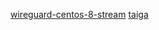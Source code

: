 [wireguard-centos-8-stream](https://github.com/lknite/lknite-helm-charts/tree/main/charts/wireguard-centos-8-stream)
[taiga](https://github.com/lknite/lknite-helm-charts/tree/main/charts/taiga)
